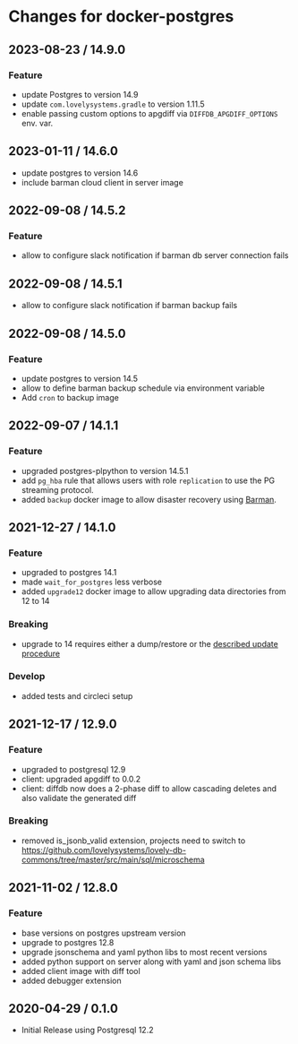 # Changes for docker-postgres

## 2023-08-23 / 14.9.0

### Feature

- update Postgres to version 14.9
- update `com.lovelysystems.gradle` to version 1.11.5
- enable passing custom options to apgdiff via `DIFFDB_APGDIFF_OPTIONS` env. var.

## 2023-01-11 / 14.6.0

- update postgres to version 14.6
- include barman cloud client in server image

## 2022-09-08 / 14.5.2

### Feature

- allow to configure slack notification if barman db server connection fails

## 2022-09-08 / 14.5.1

- allow to configure slack notification if barman backup fails

## 2022-09-08 / 14.5.0

### Feature

- update postgres to version 14.5
- allow to define barman backup schedule via environment variable
- Add `cron` to backup image

## 2022-09-07 / 14.1.1

### Feature

- upgraded postgres-plpython to version 14.5.1
- add `pg_hba` rule that allows users with role `replication` to use the PG streaming protocol.
- added `backup` docker image to allow disaster recovery using [Barman](https://pgbarman.org/). 

## 2021-12-27 / 14.1.0

### Feature

- upgraded to postgres 14.1
- made `wait_for_postgres` less verbose
- added `upgrade12` docker image to allow upgrading data directories from 12 to 14

### Breaking

- upgrade to 14 requires either a dump/restore or the
  [described update procedure](./examples/upgrading/upgrade_procedure.sh)

### Develop

- added tests and circleci setup

## 2021-12-17 / 12.9.0

### Feature

- upgraded to postgresql 12.9
- client: upgraded apgdiff to 0.0.2
- client: diffdb now does a 2-phase diff to allow cascading deletes and also validate the generated
  diff

### Breaking

- removed is_jsonb_valid extension, projects need to switch to
  https://github.com/lovelysystems/lovely-db-commons/tree/master/src/main/sql/microschema 


## 2021-11-02 / 12.8.0

### Feature

- base versions on postgres upstream version
- upgrade to postgres 12.8
- upgrade jsonschema and yaml python libs to most recent versions
- added python support on server along with yaml and json schema libs
- added client image with diff tool
- added debugger extension

## 2020-04-29 / 0.1.0

- Initial Release using Postgresql 12.2

